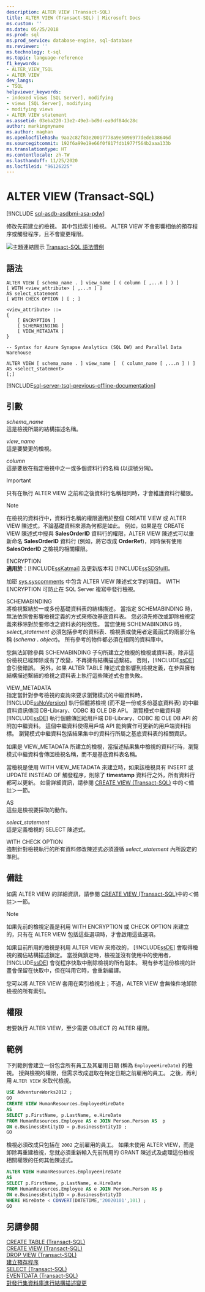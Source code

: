 ```yaml
---
description: ALTER VIEW (Transact-SQL)
title: ALTER VIEW (Transact-SQL) | Microsoft Docs
ms.custom: ''
ms.date: 05/25/2018
ms.prod: sql
ms.prod_service: database-engine, sql-database
ms.reviewer: ''
ms.technology: t-sql
ms.topic: language-reference
f1_keywords:
- ALTER_VIEW_TSQL
- ALTER VIEW
dev_langs:
- TSQL
helpviewer_keywords:
- indexed views [SQL Server], modifying
- views [SQL Server], modifying
- modifying views
- ALTER VIEW statement
ms.assetid: 03eba220-13e2-49e3-bd9d-ea9df84dc28c
author: markingmyname
ms.author: maghan
ms.openlocfilehash: 9aa2c82f83e20017778a9e5096977dedeb38646d
ms.sourcegitcommit: 192f6a99e19e66f0f817fdb1977f564b2aaa133b
ms.translationtype: HT
ms.contentlocale: zh-TW
ms.lasthandoff: 11/25/2020
ms.locfileid: "96126225"
---
```

# <a name="alter-view-transact-sql"></a>ALTER VIEW (Transact-SQL)
[!INCLUDE [sql-asdb-asdbmi-asa-pdw](../../includes/applies-to-version/sql-asdb-asdbmi-asa-pdw.md)]

  修改先前建立的檢視。 其中包括索引檢視。 ALTER VIEW 不會影響相依的預存程序或觸發程序，且不會變更權限。  
  
 ![主題連結圖示](../../database-engine/configure-windows/media/topic-link.gif "主題連結圖示") [Transact-SQL 語法慣例](../../t-sql/language-elements/transact-sql-syntax-conventions-transact-sql.md)  
  
## <a name="syntax"></a>語法  
  
```syntaxsql
ALTER VIEW [ schema_name . ] view_name [ ( column [ ,...n ] ) ]   
[ WITH <view_attribute> [ ,...n ] ]   
AS select_statement   
[ WITH CHECK OPTION ] [ ; ]  
  
<view_attribute> ::=   
{   
    [ ENCRYPTION ]  
    [ SCHEMABINDING ]  
    [ VIEW_METADATA ]       
}   
```

```syntaxsql
-- Syntax for Azure Synapse Analytics (SQL DW) and Parallel Data Warehouse  
  
ALTER VIEW [ schema_name . ] view_name [  ( column_name [ ,...n ] ) ]   
AS <select_statement>   
[;]  
``` 
  
[!INCLUDE[sql-server-tsql-previous-offline-documentation](../../includes/sql-server-tsql-previous-offline-documentation.md)]

## <a name="arguments"></a>引數
 *schema_name*  
 這是檢視所屬的結構描述名稱。  
  
 *view_name*  
 這是要變更的檢視。  
  
 *column*  
 這是要放在指定檢視中之一或多個資料行的名稱 (以逗號分隔)。  
  
> [!IMPORTANT]  
>  只有在執行 ALTER VIEW 之前和之後資料行名稱相同時，才會維護資料行權限。  
  
> [!NOTE]  
>  在檢視的資料行中，資料行名稱的權限適用於整個 CREATE VIEW 或 ALTER VIEW 陳述式，不論基礎資料來源為何都是如此。 例如，如果是在 CREATE VIEW 陳述式中授與 **SalesOrderID** 資料行的權限，ALTER VIEW 陳述式可以重新命名 **SalesOrderID** 資料行 (例如，將它改成 **OrderRef**)，同時保有使用 **SalesOrderID** 之檢視的相關權限。  
  
 ENCRYPTION  
 **適用於**：[!INCLUDE[ssKatmai](../../includes/sskatmai-md.md)] 及更新版本和 [!INCLUDE[ssSDSfull](../../includes/sssdsfull-md.md)]。  
  
 加密 [sys.syscomments](../../relational-databases/system-compatibility-views/sys-syscomments-transact-sql.md) 中包含 ALTER VIEW 陳述式文字的項目。 WITH ENCRYPTION 可防止在 SQL Server 複寫中發行檢視。  
  
 SCHEMABINDING  
 將檢視繫結於一或多份基礎資料表的結構描述。 當指定 SCHEMABINDING 時，無法依照會影響檢視定義的方式來修改基底資料表。 您必須先修改或卸除檢視定義來移除對於要修改之資料表的相依性。 當您使用 SCHEMABINDING 時，_select\_statement_ 必須包括參考的資料表、檢視表或使用者定義函式的兩部分名稱 (_schema_ **.** _object_)。 所有參考的物件都必須在相同的資料庫中。  
  
 您無法卸除參與 SCHEMABINDING 子句所建立之檢視的檢視或資料表，除非這份檢視已經卸除或有了改變，不再擁有結構描述繫結。 否則，[!INCLUDE[ssDE](../../includes/ssde-md.md)] 會引發錯誤。 另外，如果 ALTER TABLE 陳述式會影響到檢視定義，在參與擁有結構描述繫結的檢視之資料表上執行這些陳述式也會失敗。  
  
 VIEW_METADATA  
 指定當針對參考檢視的查詢來要求瀏覽模式的中繼資料時，[!INCLUDE[ssNoVersion](../../includes/ssnoversion-md.md)] 執行個體將檢視 (而不是一份或多份基底資料表) 的中繼資料資訊傳回 DB-Library、ODBC 和 OLE DB API。 瀏覽模式中繼資料是 [!INCLUDE[ssDE](../../includes/ssde-md.md)] 執行個體傳回給用戶端 DB-Library、ODBC 和 OLE DB API 的附加中繼資料。 這個中繼資料使得用戶端 API 能夠實作可更新的用戶端資料指標。 瀏覽模式中繼資料包括結果集中的資料行所屬之基底資料表的相關資訊。  
  
 如果是 VIEW_METADATA 所建立的檢視，當描述結果集中檢視的資料行時，瀏覽模式中繼資料會傳回檢視名稱，而不是基底資料表名稱。  
  
 當檢視是使用 WITH VIEW_METADATA 來建立時，如果該檢視具有 INSERT 或 UPDATE INSTEAD OF 觸發程序，則除了 **timestamp** 資料行之外，所有資料行都可以更新。 如需詳細資訊，請參閱 [CREATE VIEW &#40;Transact-SQL&#41;](../../t-sql/statements/create-view-transact-sql.md) 中的＜備註＞一節。  
  
 AS  
 這些是檢視要採取的動作。  
  
 *select_statement*  
 這是定義檢視的 SELECT 陳述式。  
  
 WITH CHECK OPTION  
 強制針對檢視執行的所有資料修改陳述式必須遵循 *select_statement* 內所設定的準則。  
  
## <a name="remarks"></a>備註  
 如需 ALTER VIEW 的詳細資訊，請參閱 [CREATE VIEW &#40;Transact-SQL&#41;](../../t-sql/statements/create-view-transact-sql.md)中的＜備註＞一節。  
  
> [!NOTE]  
>  如果先前的檢視定義是利用 WITH ENCRYPTION 或 CHECK OPTION 來建立的，只有在 ALTER VIEW 包括這些選項時，才會啟用這些選項。  
  
 如果目前所用的檢視是利用 ALTER VIEW 來修改的， [!INCLUDE[ssDE](../../includes/ssde-md.md)] 會取得檢視的獨佔結構描述鎖定。 當授與鎖定時，檢視並沒有使用中的使用者， [!INCLUDE[ssDE](../../includes/ssde-md.md)] 會從程序快取中刪除檢視的所有副本。 現有參考這份檢視的計畫會保留在快取中，但在叫用它時，會重新編譯。  
  
 您可以將 ALTER VIEW 套用在索引檢視上；不過，ALTER VIEW 會無條件地卸除檢視的所有索引。  
  
## <a name="permissions"></a>權限  
 若要執行 ALTER VIEW，至少需要 OBJECT 的 ALTER 權限。  
  
## <a name="examples"></a>範例  
 下列範例會建立一份包含所有員工及其雇用日期 (稱為 `EmployeeHireDate`) 的檢視。 授與檢視的權限，但需求改成選取在特定日期之前雇用的員工。 之後，再利用 `ALTER VIEW` 來取代檢視。  
  
```sql 
USE AdventureWorks2012 ;  
GO  
CREATE VIEW HumanResources.EmployeeHireDate  
AS  
SELECT p.FirstName, p.LastName, e.HireDate  
FROM HumanResources.Employee AS e JOIN Person.Person AS  p  
ON e.BusinessEntityID = p.BusinessEntityID ;  
GO  
```  
  
 檢視必須改成只包括在 `2002` 之前雇用的員工。 如果未使用 ALTER VIEW，而是卸除再重建檢視，您就必須重新輸入先前所用的 GRANT 陳述式及處理這份檢視相關權限的任何其他陳述式。  
  
```sql  
ALTER VIEW HumanResources.EmployeeHireDate  
AS  
SELECT p.FirstName, p.LastName, e.HireDate  
FROM HumanResources.Employee AS e JOIN Person.Person AS p  
ON e.BusinessEntityID = p.BusinessEntityID  
WHERE HireDate < CONVERT(DATETIME,'20020101',101) ;  
GO  
```  
  
## <a name="see-also"></a>另請參閱  
 [CREATE TABLE &#40;Transact-SQL&#41;](../../t-sql/statements/create-table-transact-sql.md)   
 [CREATE VIEW &#40;Transact-SQL&#41;](../../t-sql/statements/create-view-transact-sql.md)   
 [DROP VIEW &#40;Transact-SQL&#41;](../../t-sql/statements/drop-view-transact-sql.md)   
 [建立預存程序](../../relational-databases/stored-procedures/create-a-stored-procedure.md)   
 [SELECT &#40;Transact-SQL&#41;](../../t-sql/queries/select-transact-sql.md)   
 [EVENTDATA &#40;Transact-SQL&#41;](../../t-sql/functions/eventdata-transact-sql.md)   
 [對發行集資料庫進行結構描述變更](../../relational-databases/replication/publish/make-schema-changes-on-publication-databases.md)  
  
  
